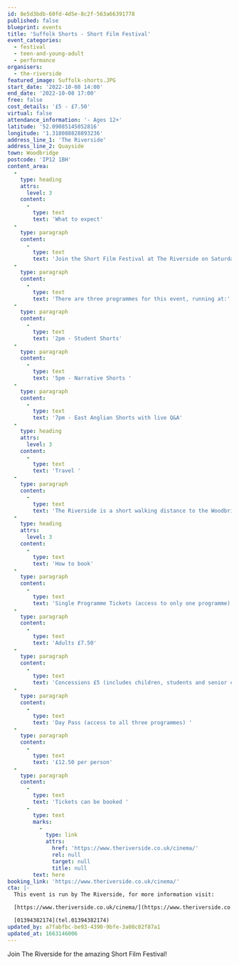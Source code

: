 ```yaml
---
id: 8e5d3bdb-60fd-4d5e-8c2f-563a66391778
published: false
blueprint: events
title: 'Suffolk Shorts - Short Film Festival'
event_categories:
  - festival
  - teen-and-young-adult
  - performance
organisers:
  - the-riverside
featured_image: Suffolk-shorts.JPG
start_date: '2022-10-08 14:00'
end_date: '2022-10-08 17:00'
free: false
cost_details: '£5 - £7.50'
virtual: false
attendance_information: '- Ages 12+'
latitude: '52.09085145052816'
longitude: '1.318088828893236'
address_line_1: 'The Riverside'
address_line_2: Quayside
town: Woodbridge
postcode: 'IP12 1BH'
content_area:
  -
    type: heading
    attrs:
      level: 3
    content:
      -
        type: text
        text: 'What to expect'
  -
    type: paragraph
    content:
      -
        type: text
        text: 'Join the Short Film Festival at The Riverside on Saturday 8 October for a celebration of independent short films from around the world, and a special programme showcasing the best new shorts from East Anglian filmmakers! Short films are the future!  '
  -
    type: paragraph
    content:
      -
        type: text
        text: 'There are three programmes for this event, running at:'
  -
    type: paragraph
    content:
      -
        type: text
        text: '2pm - Student Shorts'
  -
    type: paragraph
    content:
      -
        type: text
        text: '5pm - Narrative Shorts '
  -
    type: paragraph
    content:
      -
        type: text
        text: '7pm - East Anglian Shorts with live Q&A'
  -
    type: heading
    attrs:
      level: 3
    content:
      -
        type: text
        text: 'Travel '
  -
    type: paragraph
    content:
      -
        type: text
        text: 'The Riverside is a short walking distance to the Woodbridge train station and a 3 minute walk from a car park on Hamblin Road.  '
  -
    type: heading
    attrs:
      level: 3
    content:
      -
        type: text
        text: 'How to book'
  -
    type: paragraph
    content:
      -
        type: text
        text: 'Single Programme Tickets (access to only one programme)'
  -
    type: paragraph
    content:
      -
        type: text
        text: 'Adults £7.50'
  -
    type: paragraph
    content:
      -
        type: text
        text: 'Concessions £5 (includes children, students and senior citizens) '
  -
    type: paragraph
    content:
      -
        type: text
        text: 'Day Pass (access to all three programmes) '
  -
    type: paragraph
    content:
      -
        type: text
        text: '£12.50 per person'
  -
    type: paragraph
    content:
      -
        type: text
        text: 'Tickets can be booked '
      -
        type: text
        marks:
          -
            type: link
            attrs:
              href: 'https://www.theriverside.co.uk/cinema/'
              rel: null
              target: null
              title: null
        text: here
booking_link: 'https://www.theriverside.co.uk/cinema/'
cta: |-
  This event is run by The Riverside, for more information visit: 

  [https://www.theriverside.co.uk/cinema/](https://www.theriverside.co.uk/cinema/)

  [01394382174](tel.01394382174)
updated_by: a7fabfbc-be93-4390-9bfe-3a08c02f87a1
updated_at: 1663146006
---
```

Join The Riverside for the amazing Short Film Festival!